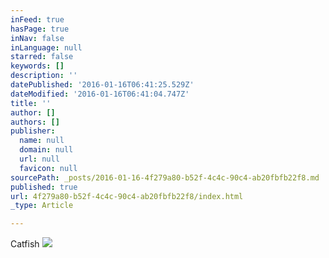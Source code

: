 ```yaml
---
inFeed: true
hasPage: true
inNav: false
inLanguage: null
starred: false
keywords: []
description: ''
datePublished: '2016-01-16T06:41:25.529Z'
dateModified: '2016-01-16T06:41:04.747Z'
title: ''
author: []
authors: []
publisher:
  name: null
  domain: null
  url: null
  favicon: null
sourcePath: _posts/2016-01-16-4f279a80-b52f-4c4c-90c4-ab20fbfb22f8.md
published: true
url: 4f279a80-b52f-4c4c-90c4-ab20fbfb22f8/index.html
_type: Article

---
```

Catfish
![](https://the-grid-user-content.s3-us-west-2.amazonaws.com/e5588a90-ec18-4a48-beb3-f375e11b61ae.jpg)